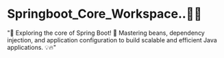 # Springboot_Core_Workspace..🌱🌱
"🌱 Exploring the core of Spring Boot! 🚀 Mastering beans, dependency injection, and application configuration to build scalable and efficient Java applications. 💡🔥"
